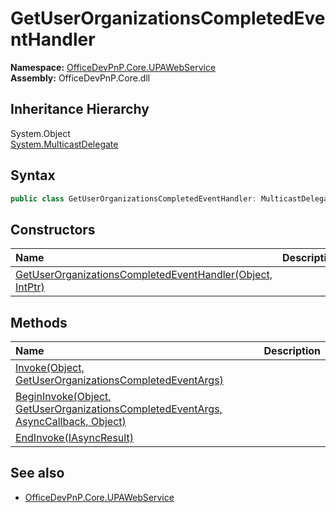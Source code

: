 # GetUserOrganizationsCompletedEventHandler
  

**Namespace:** [OfficeDevPnP.Core.UPAWebService](OfficeDevPnP.Core.UPAWebService.md)  
**Assembly:** OfficeDevPnP.Core.dll  
## Inheritance Hierarchy
System.Object  
    [System.MulticastDelegate](System.MulticastDelegate.md)
## Syntax
```C#
public class GetUserOrganizationsCompletedEventHandler: MulticastDelegate
```
## Constructors
|**Name**|**Description**|
|:-----|:-----|
| [GetUserOrganizationsCompletedEventHandler(Object, IntPtr)](OfficeDevPnP.Core.UPAWebService.GetUserOrganizationsCompletedEventHandler.ctor1.md) | 
## Methods
|**Name**|**Description**|
|:-----|:-----|
| [Invoke(Object, GetUserOrganizationsCompletedEventArgs)](OfficeDevPnP.Core.UPAWebService.GetUserOrganizationsCompletedEventHandler.19db5831.md) | 
| [BeginInvoke(Object, GetUserOrganizationsCompletedEventArgs, AsyncCallback, Object)](OfficeDevPnP.Core.UPAWebService.GetUserOrganizationsCompletedEventHandler.69ca8442.md) | 
| [EndInvoke(IAsyncResult)](OfficeDevPnP.Core.UPAWebService.GetUserOrganizationsCompletedEventHandler.c9867657.md) | 
## See also
- [OfficeDevPnP.Core.UPAWebService](OfficeDevPnP.Core.UPAWebService.md)
